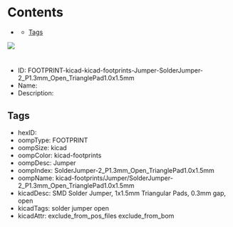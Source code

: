 



Contents
========

* [](#)
	* [Tags](#tags)
  
![][im]
# 

- ID: FOOTPRINT-kicad-kicad-footprints-Jumper-SolderJumper-2_P1.3mm_Open_TrianglePad1.0x1.5mm
- Name: 
- Description: 

## Tags

- hexID: 
- oompType: FOOTPRINT
- oompSize: kicad
- oompColor: kicad-footprints
- oompDesc: Jumper
- oompIndex: SolderJumper-2_P1.3mm_Open_TrianglePad1.0x1.5mm
- oompName: kicad-footprints/Jumper/SolderJumper-2_P1.3mm_Open_TrianglePad1.0x1.5mm
- kicadDesc: SMD Solder Jumper, 1x1.5mm Triangular Pads, 0.3mm gap, open
- kicadTags: solder jumper open
- kicadAttr: exclude_from_pos_files exclude_from_bom



[im]: image.png
